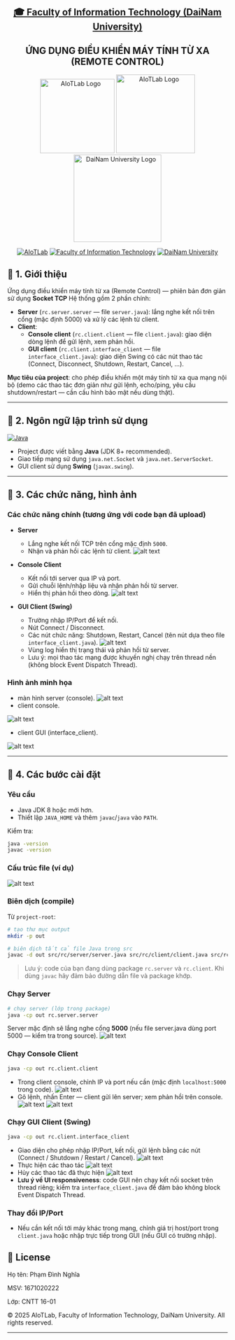 <h2 align="center">
    <a href="https://dainam.edu.vn/vi/khoa-cong-nghe-thong-tin">
    🎓 Faculty of Information Technology (DaiNam University)
    </a>
</h2>
<h2 align="center">
   ỨNG DỤNG ĐIỀU KHIỂN MÁY TÍNH TỪ XA (REMOTE CONTROL)
</h2>
<div align="center">
    <p align="center">
        <img src="docs/aiotlab_logo.png" alt="AIoTLab Logo" width="170"/>
        <img src="docs/fitdnu_logo.png" alt="AIoTLab Logo" width="180"/>
        <img src="docs/dnu_logo.png" alt="DaiNam University Logo" width="200"/>
    </p>

[![AIoTLab](https://img.shields.io/badge/AIoTLab-green?style=for-the-badge)](https://www.facebook.com/DNUAIoTLab)
[![Faculty of Information Technology](https://img.shields.io/badge/Faculty%20of%20Information%20Technology-blue?style=for-the-badge)](https://dainam.edu.vn/vi/khoa-cong-nghe-thong-tin)
[![DaiNam University](https://img.shields.io/badge/DaiNam%20University-orange?style=for-the-badge)](https://dainam.edu.vn)

</div>

## 📖 1. Giới thiệu

Ứng dụng điều khiển máy tính từ xa (Remote Control) — phiên bản đơn giản sử dụng **Socket TCP** 
Hệ thống gồm 2 phần chính:

- **Server** (`rc.server.server` — file `server.java`): lắng nghe kết nối trên cổng (mặc định 5000) và xử lý các lệnh từ client.
- **Client**:
  - **Console client** (`rc.client.client` — file `client.java`): giao diện dòng lệnh để gửi lệnh, xem phản hồi.
  - **GUI client** (`rc.client.interface_client` — file `interface_client.java`): giao diện Swing có các nút thao tác (Connect, Disconnect, Shutdown, Restart, Cancel, ...).

**Mục tiêu của project**: cho phép điều khiển một máy tính từ xa qua mạng nội bộ (demo các thao tác đơn giản như gửi lệnh, echo/ping, yêu cầu shutdown/restart — cần cấu hình bảo mật nếu dùng thật).

---

## 🔧 2. Ngôn ngữ lập trình sử dụng

[![Java](https://img.shields.io/badge/Java-007396?style=for-the-badge&logo=java&logoColor=white)](https://www.java.com/)

- Project được viết bằng **Java** (JDK 8+ recommended).
- Giao tiếp mạng sử dụng `java.net.Socket` và `java.net.ServerSocket`.
- GUI client sử dụng **Swing** (`javax.swing`).

---

## 🚀 3. Các chức năng, hình ảnh

### Các chức năng chính (tương ứng với code bạn đã upload)
- **Server**
  - Lắng nghe kết nối TCP trên cổng mặc định `5000`.
  - Nhận và phản hồi các lệnh từ client.
   ![alt text](server_csl.png)

- **Console Client**
  - Kết nối tới server qua IP và port.
  - Gửi chuỗi lệnh/nhập liệu và nhận phản hồi từ server.
  - Hiển thị phản hồi theo dòng.
  ![alt text](client_csl.png)

- **GUI Client (Swing)**
  - Trường nhập IP/Port để kết nối.
  - Nút Connect / Disconnect.
  - Các nút chức năng: Shutdown, Restart, Cancel (tên nút dựa theo file `interface_client.java`).
    ![alt text](client_interface.png)
  - Vùng log hiển thị trạng thái và phản hồi từ server.
  - Lưu ý: mọi thao tác mạng được khuyến nghị chạy trên thread nền (không block Event Dispatch Thread).


### Hình ảnh minh họa
  - màn hình server (console).
  ![alt text](server_csl.png)
  - client console.
  
  ![alt text](client_csl.png)
  -  client GUI (interface_client).

![alt text](client_interface.png)
  

---

## 🚀 4. Các bước cài đặt

### Yêu cầu
- Java JDK 8 hoặc mới hơn.
- Thiết lập `JAVA_HOME` và thêm `javac`/`java` vào `PATH`.

Kiểm tra:
```bash
java -version
javac -version
```

### Cấu trúc file (ví dụ)

![alt text](CTR.png)

### Biên dịch (compile)
Từ `project-root`:
```bash
# tạo thư mục output
mkdir -p out

# biên dịch tất cả file Java trong src
javac -d out src/rc/server/server.java src/rc/client/client.java src/rc/client/interface_client.java
```

> Lưu ý: code của bạn đang dùng package `rc.server` và `rc.client`. Khi dùng `javac` hãy đảm bảo đường dẫn file và package khớp.

### Chạy Server
```bash
# chạy server (lớp trong package)
java -cp out rc.server.server
```
Server mặc định sẽ lắng nghe cổng **5000** (nếu file server.java dùng port 5000 — kiểm tra trong source).
  ![alt text](server_ls.png)

### Chạy Console Client
```bash
java -cp out rc.client.client
```
- Trong client console, chỉnh IP và port nếu cần (mặc định `localhost:5000` trong code).
![alt text](IP_Port.png)
- Gõ lệnh, nhấn Enter — client gửi lên server; xem phản hồi trên console.
![alt text](menu_client.png)
![alt text](2.jpg)
### Chạy GUI Client (Swing)
```bash
java -cp out rc.client.interface_client
```
- Giao diện cho phép nhập IP/Port, kết nối, gửi lệnh bằng các nút (Connect / Shutdown / Restart / Cancel).
![alt text](client_interface.png)
- Thực hiện các thao tác
![alt text](Interface_fc_.jpg)
- Hủy các thao tác đã thực hiện
![alt text](Interface_cancel.jpg)
- **Lưu ý về UI responsiveness**: code GUI nên chạy kết nối socket trên thread riêng; kiểm tra `interface_client.java` để đảm bảo không block Event Dispatch Thread.

### Thay đổi IP/Port
- Nếu cần kết nối tới máy khác trong mạng, chỉnh giá trị host/port trong `client.java` hoặc nhập trực tiếp trong GUI (nếu GUI có trường nhập).


## 📝 License

Họ tên: Phạm Đình Nghĩa

MSV: 1671020222

Lớp: CNTT 16-01

© 2025 AIoTLab, Faculty of Information Technology, DaiNam University. All rights reserved.

---
